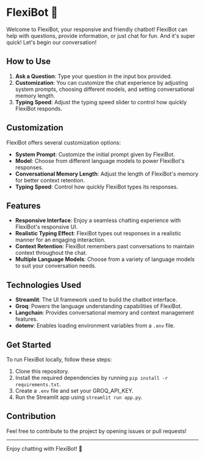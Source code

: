 # FlexiBot 🤖

Welcome to FlexiBot, your responsive and friendly chatbot! FlexiBot can help with questions, provide information, or just chat for fun. And it's super quick! Let's begin our conversation!

## How to Use

1. **Ask a Question**: Type your question in the input box provided.
2. **Customization**: You can customize the chat experience by adjusting system prompts, choosing different models, and setting conversational memory length.
3. **Typing Speed**: Adjust the typing speed slider to control how quickly FlexiBot responds.

## Customization

FlexiBot offers several customization options:

- **System Prompt**: Customize the initial prompt given by FlexiBot.
- **Model**: Choose from different language models to power FlexiBot's responses.
- **Conversational Memory Length**: Adjust the length of FlexiBot's memory for better context retention.
- **Typing Speed**: Control how quickly FlexiBot types its responses.

## Features

- **Responsive Interface**: Enjoy a seamless chatting experience with FlexiBot's responsive UI.
- **Realistic Typing Effect**: FlexiBot types out responses in a realistic manner for an engaging interaction.
- **Context Retention**: FlexiBot remembers past conversations to maintain context throughout the chat.
- **Multiple Language Models**: Choose from a variety of language models to suit your conversation needs.

## Technologies Used

- **Streamlit**: The UI framework used to build the chatbot interface.
- **Groq**: Powers the language understanding capabilities of FlexiBot.
- **Langchain**: Provides conversational memory and context management features.
- **dotenv**: Enables loading environment variables from a `.env` file.

## Get Started

To run FlexiBot locally, follow these steps:

1. Clone this repository.
2. Install the required dependencies by running `pip install -r requirements.txt`.
3. Create a `.env` file and set your GROQ_API_KEY.
4. Run the Streamlit app using `streamlit run app.py`.

## Contribution

Feel free to contribute to the project by opening issues or pull requests!

---

Enjoy chatting with FlexiBot! 🚀
